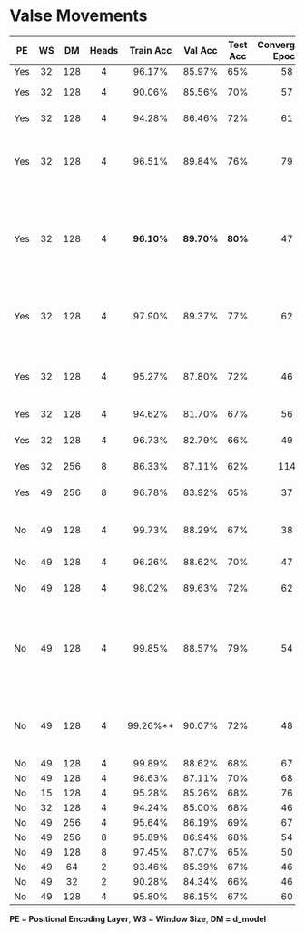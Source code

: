 # Valse Movements

| PE  | WS  | DM  | Heads  | Train Acc  |     Val Acc    |   Test Acc   |  Convergance Epoch | Dropout | Caveat|
|---  |:--------------------: |:-------------------------:    |:------------: |:----------------------:| :--------------------: |:---------------------------------------:      | :--------------------: | :--------------------: |  :--------------------: |
| Yes|      32|        128|4      | 96.17\% |     85.97\%    |       65\% |   58    |
| Yes|      32|        128|4      | 90.06\% |     85.56\%    |       70\% |   57    | 0.2 | length as attribute |
| Yes|      32|        128|4      | 94.28\% |     86.46\%    |       72\% |   61    | 0.1 | length as attribute |
| Yes|      32|        128|4      | 96.51\% |     89.84\%    |       76\% |   79    | 0.2 | max length as feature; add(Flatten), remove(Dense + dropout) |
| Yes|      32|        128|4      | **96.10\%** |     **89.70\%**    |       **80\%** |   47    | 0.1 | max length as feature; remove sensor attention; add(Flatten), remove(Dense + dropout) |
| Yes|      32|        128|4      | 97.90\% |     89.37\%    |       77\% |   62    | 0.1 | max length as feature; add(Flatten), remove(Dense + dropout) |
| Yes|      32|        128|4      | 95.27\% |     87.80\%    |       72\% |   46    | 0.1 |length as feature; add(Flatten), remove(Dense + dropout) |
| Yes|      32|        128|4      | 94.62\% |     81.70\%    |       67\% |   56    | 0.1 | |
| Yes|      32|        128|4      | 96.73\% |     82.79\%    |       66\% |   49    | 0.1 | add(Flatten), remove(Dense + dropout)|
| Yes|      32|        256|8      | 86.33\% |     87.11\%    |       62\% |   114   |
| Yes|      49|        256|8      | 96.78\% |     83.92\%    |       65\% |   37   |  0.1 | add(Flatten), remove(Dense + dropout) |
| No |      49|        128|4      | 99.73\% |     88.29\%    |       67\% |   38    |  0.1 | add(Flatten), remove(Dense + dropout) |
| No |      49|        128|4      | 96.26\% |     88.62\%    |       70\% |   47    |  0.2 | length as feature |
| No |      49|        128|4      | 98.02\% |     89.63\%    |       72\% |   62    |  0.1 | length as feature |
| No |      49|        128|4      | 99.85\% |    88.57\%    |       79\% |   54    |  0.1 | max length as feature; remove sensor attention; add(Flatten), remove(Dense + dropout)|
| No |      49|        128|4      | 99.26\%** |    90.07\%    |       72\% |   48    |  0.1 | length as feature; add(Flatten), remove(Dense + dropout)|
| No |      49|        128|4      | 99.89\% |     88.62\%    |       68\% |   67    |  0.1 |
| No |      49|        128|4      | 98.63\% |87.11\%| 70\% |   68    |
| No |      15|        128|4      | 95.28\% |     85.26\%    |       68\% |   76    |
| No |      32|        128|4      | 94.24\% |     85.00\%    |       68\% |   46    |
| No |      49|        256|4      | 95.64\% |     86.19\%    |       69\% |   67    |
| No |      49|        256|8      | 95.89\% |     86.94\%    |       68\% |   54    |
| No |      49|        128|8      | 97.45\% |     87.07\%    |       65\% |   50    |
| No |      49|        64 |2      | 93.46\% |     85.39\%    |       67\% |   46    |
| No |      49|        32 |2      | 90.28\% |     84.34\%    |       66\% |   46    |
| No |      49|        128|4      | 95.80\% |     86.15\%    |       67\% |   60    |  0.3 |



**PE = Positional Encoding Layer**, **WS = Window Size**, **DM = d_model**
